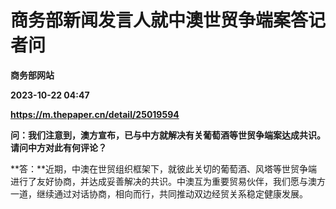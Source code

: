 # 商务部新闻发言人就中澳世贸争端案答记者问
**商务部网站**

**2023-10-22 04:47**

**https://m.thepaper.cn/detail/25019594**

**问：我们注意到，澳方宣布，已与中方就解决有关葡萄酒等世贸争端案达成共识。请问中方对此有何评论？**

**答：**近期，中澳在世贸组织框架下，就彼此关切的葡萄酒、风塔等世贸争端进行了友好协商，并达成妥善解决的共识。中澳互为重要贸易伙伴，我们愿与澳方一道，继续通过对话协商，相向而行，共同推动双边经贸关系稳定健康发展。